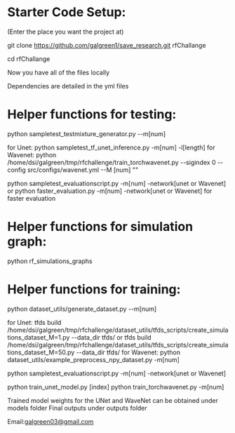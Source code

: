 

# Starter Code Setup: 

(Enter the place you want the project at)

git clone https://github.com/galgreen1/save_research.git rfChallange


cd rfChallange

Now you have all of the files locally

Dependencies are detailed in the yml files

# Helper functions for testing:
python sampletest_testmixture_generator.py --m[num]

for Unet:
python sampletest_tf_unet_inference.py -m[num] -l[length]
for Wavenet:
python /home/dsi/galgreen/tmp/rfchallenge/train_torchwavenet.py   --sigindex 0   --config src/configs/wavenet.yml   --M [num]   ""

python sampletest_evaluationscript.py -m[num] -network[unet or Wavenet]
or python faster_evaluation.py -m[num] -network[unet or Wavenet] for faster evaluation

# Helper functions for simulation graph:
python rf_simulations_graphs

# Helper functions for training:
python dataset_utils/generate_dataset.py --m[num]

for Unet:
tfds build /home/dsi/galgreen/tmp/rfchallenge/dataset_utils/tfds_scripts/create_simulations_dataset_M=1.py --data_dir tfds/
or
tfds build /home/dsi/galgreen/tmp/rfchallenge/dataset_utils/tfds_scripts/create_simulations_dataset_M=50.py --data_dir tfds/
for Wavenet:
python dataset_utils/example_preprocess_npy_dataset.py -m[num]

python sampletest_evaluationscript.py -m[num] -network[unet or Wavenet]

python train_unet_model.py [index]
python train_torchwavenet.py -m[num]




Trained model weights for the UNet and WaveNet can be obtained under models folder
Final outputs under outputs folder


Email:galgreen03@gmail.com




